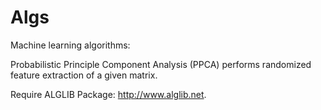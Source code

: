 # Algs

Machine learning algorithms:

Probabilistic Principle Component Analysis (PPCA) performs randomized feature extraction of a given matrix.

Require ALGLIB Package: http://www.alglib.net.
